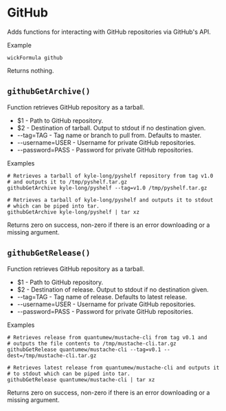 GitHub
======

Adds functions for interacting with GitHub repositories via GitHub's API.

Example

    wickFormula github

Returns nothing.


`githubGetArchive()`
--------------------

Function retrieves GitHub repository as a tarball.

* $1              - Path to GitHub repository.
* $2              - Destination of tarball. Output to stdout if no destination given.
* --tag=TAG       - Tag name or branch to pull from. Defaults to master.
* --username=USER - Username for private GitHub repositories.
* --password=PASS - Password for private GitHub repositories.

Examples

    # Retrieves a tarball of kyle-long/pyshelf repository from tag v1.0
    # and outputs it to /tmp/pyshelf.tar.gz
    githubGetArchive kyle-long/pyshelf --tag=v1.0 /tmp/pyshelf.tar.gz

    # Retrieves a tarball of kyle-long/pyshelf and outputs it to stdout
    # which can be piped into tar.
    githubGetArchive kyle-long/pyshelf | tar xz

Returns zero on success, non-zero if there is an error downloading or a missing argument.


`githubGetRelease()`
--------------------

Function retrieves GitHub repository as a tarball.

* $1              - Path to GitHub repository.
* $2              - Destination of release. Output to stdout if no destination given.
* --tag=TAG       - Tag name of release. Defaults to latest release.
* --username=USER - Username for private GitHub repositories.
* --password=PASS - Password for private GitHub repositories.

Examples

    # Retrieves release from quantumew/mustache-cli from tag v0.1 and
    # outputs the file contents to /tmp/mustache-cli.tar.gz
    githubGetRelease quantumew/mustache-cli --tag=v0.1 --dest=/tmp/mustache-cli.tar.gz

    # Retrieves latest release from quantumew/mustache-cli and outputs it
    # to stdout which can be piped into tar.
    githubGetRelease quantumew/mustache-cli | tar xz

Returns zero on success, non-zero if there is an error downloading or a missing argument.


